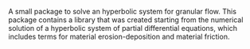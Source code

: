 A small package to solve an hyperbolic system for granular flow. This package contains a library that was created starting from the numerical solution of a hyperbolic system of partial differential equations, which includes terms for material erosion-deposition and material friction.
